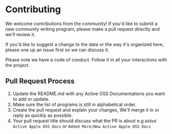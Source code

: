 # Contributing

We welcome contributions from the community! If you'd like to submit a new community writing program,
please make a pull request directly and we'll review it.

If you'd like to suggest a change to the data or the way it's organized here, please one up an issue
first so we can discuss it.

Please note we have a code of conduct. Follow it in all your interactions with the project.

## Pull Request Process

1. Update the README.md with any Active OSS Documentations you want to add or update.
2. Make sure the list of programs is still in alphabetical order.
3. Create the pull request and explain your changes, We'll merge it in or reply as quickly as possible.
4. Your pull request title should discuss what the PR is about e.g `Added Active Apple OSS Docs` or `Added More/New Active Apple OSS Docs`
